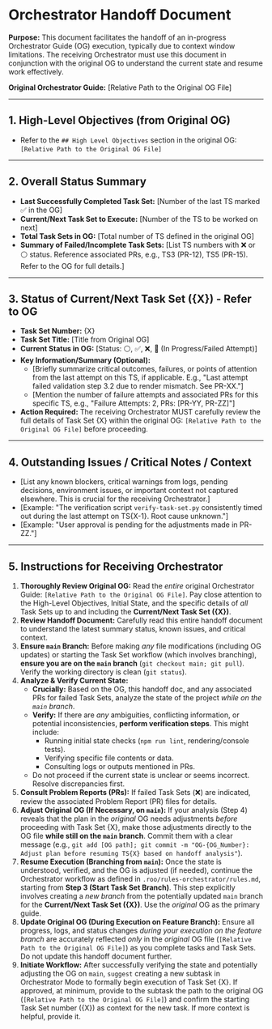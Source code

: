 # Orchestrator Handoff Document

**Purpose:** This document facilitates the handoff of an in-progress Orchestrator Guide (OG) execution, typically due to context window limitations. The receiving Orchestrator must use this document in conjunction with the original OG to understand the current state and resume work effectively.

**Original Orchestrator Guide:** [Relative Path to the Original OG File]

---

## 1. High-Level Objectives (from Original OG)

*   Refer to the `## High Level Objectives` section in the original OG: `[Relative Path to the Original OG File]`

---

## 2. Overall Status Summary

*   **Last Successfully Completed Task Set:** [Number of the last TS marked ✅ in the OG]
*   **Current/Next Task Set to Execute:** [Number of the TS to be worked on next]
*   **Total Task Sets in OG:** [Total number of TS defined in the original OG]
*   **Summary of Failed/Incomplete Task Sets:** [List TS numbers with ❌ or ⚪ status. Reference associated PRs, e.g., TS3 (PR-12), TS5 (PR-15). Refer to the OG for full details.]

---

## 3. Status of Current/Next Task Set ({X}) - Refer to OG

*   **Task Set Number:** {X}
*   **Task Set Title:** [Title from Original OG]
*   **Current Status in OG:** [Status: ⚪, ✅, ❌, 🚧 (In Progress/Failed Attempt)]
*   **Key Information/Summary (Optional):**
    *   [Briefly summarize critical outcomes, failures, or points of attention from the last attempt on this TS, if applicable. E.g., "Last attempt failed validation step 3.2 due to render mismatch. See PR-XX."]
    *   [Mention the number of failure attempts and associated PRs for this specific TS, e.g., "Failure Attempts: 2, PRs: [PR-YY, PR-ZZ]"]
*   **Action Required:** The receiving Orchestrator MUST carefully review the full details of Task Set {X} within the original OG: `[Relative Path to the Original OG File]` before proceeding.

---

## 4. Outstanding Issues / Critical Notes / Context

*   [List any known blockers, critical warnings from logs, pending decisions, environment issues, or important context not captured elsewhere. This is crucial for the receiving Orchestrator.]
*   [Example: "The verification script `verify-task-set.py` consistently timed out during the last attempt on TS{X-1}. Root cause unknown."]
*   [Example: "User approval is pending for the adjustments made in PR-ZZ."]

---

## 5. Instructions for Receiving Orchestrator

1.  **Thoroughly Review Original OG:** Read the *entire* original Orchestrator Guide: `[Relative Path to the Original OG File]`. Pay close attention to the High-Level Objectives, Initial State, and the specific details of *all* Task Sets up to and including the **Current/Next Task Set ({X})**.
2.  **Review Handoff Document:** Carefully read this entire handoff document to understand the latest summary status, known issues, and critical context.
3.  **Ensure `main` Branch:** Before making *any* file modifications (including OG updates) or starting the Task Set workflow (which involves branching), **ensure you are on the `main` branch** (`git checkout main; git pull`). Verify the working directory is clean (`git status`).
4.  **Analyze & Verify Current State:**
    *   **Crucially:** Based on the OG, this handoff doc, and any associated PRs for failed Task Sets, analyze the state of the project *while on the `main` branch*.
    *   **Verify:** If there are *any* ambiguities, conflicting information, or potential inconsistencies, **perform verification steps**. This might include:
        *   Running initial state checks (`npm run lint`, rendering/console tests).
        *   Verifying specific file contents or data.
        *   Consulting logs or outputs mentioned in PRs.
    *   Do not proceed if the current state is unclear or seems incorrect. Resolve discrepancies first.
5.  **Consult Problem Reports (PRs):** If failed Task Sets (❌) are indicated, review the associated Problem Report (PR) files for details.
6.  **Adjust Original OG (If Necessary, on `main`):** If your analysis (Step 4) reveals that the plan in the *original* OG needs adjustments *before* proceeding with Task Set {X}, make those adjustments directly to the OG file **while still on the `main` branch**. Commit them with a clear message (e.g., `git add [OG path]; git commit -m "OG-{OG_Number}: Adjust plan before resuming TS{X} based on handoff analysis"`).
7.  **Resume Execution (Branching from `main`):** Once the state is understood, verified, and the OG is adjusted (if needed), continue the Orchestrator workflow as defined in `.roo/rules-orchestrator/rules.md`, starting from **Step 3 (Start Task Set Branch)**. This step explicitly involves creating a *new branch* from the potentially updated `main` branch for the **Current/Next Task Set ({X})**. Use the *original* OG as the primary guide.
8.  **Update Original OG (During Execution on Feature Branch):** Ensure all progress, logs, and status changes *during your execution on the feature branch* are accurately reflected *only* in the *original* OG file (`[Relative Path to the Original OG File]`) as you complete tasks and Task Sets. Do not update this handoff document further.
9.  **Initiate Workflow:** After successfully verifying the state and potentially adjusting the OG on `main`, `suggest` creating a new subtask in Orchestrator Mode to formally begin execution of Task Set {X}. If approved, at minimum, provide to the subtask the path to the original OG (`[Relative Path to the Original OG File]`) and confirm the starting Task Set number ({X}) as context for the new task. If more context is helpful, provide it.